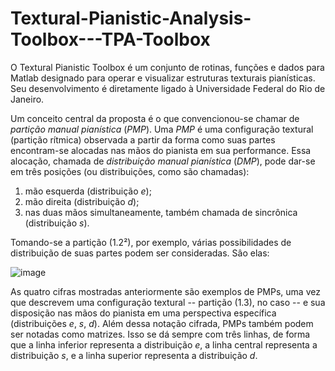 # Textural-Pianistic-Analysis-Toolbox---TPA-Toolbox

O Textural Pianistic Toolbox é um conjunto de rotinas, funções e dados para Matlab designado para operar e visualizar estruturas texturais pianísticas. Seu desenvolvimento é diretamente ligado à Universidade Federal do Rio de Janeiro.

Um conceito central da proposta é o que convencionou-se chamar de _partição manual pianística_ (_PMP_). Uma _PMP_ é uma configuração textural (partição rítmica) observada a partir da forma como suas partes encontram-se alocadas nas mãos do pianista em sua performance. Essa alocação, chamada de _distribuição manual pianística_ (_DMP_), pode dar-se em três posições (ou distribuições, como são chamadas):
  1) mão esquerda (distribuição _e_);
  2) mão direita (distribuição _d_);
  3) nas duas mãos simultaneamente, também chamada de sincrônica (distribuição _s_).

Tomando-se a partição (1.2²), por exemplo, várias possibilidades de distribuição de suas partes podem ser consideradas. Sâo elas:

![image](https://github.com/pdrmms/Textural-Pianistic-Analysis-Toolbox---TPA-Toolbox/assets/144931330/e64ffe79-6e79-436c-b989-86f7572b6ba4)
  
As quatro cifras mostradas anteriormente são exemplos de PMPs, uma vez que descrevem uma configuração textural -- partição (1.3), no caso -- e sua disposição nas mãos do pianista em uma perspectiva específica (distribuições _e_, _s_, _d_). Além dessa notação cifrada, PMPs também podem ser notadas como matrizes. Isso se dá sempre com três linhas, de forma que a linha inferior representa a distribuição _e_, a linha central representa a distribuição _s_, e a linha superior representa a distribuição _d_.
